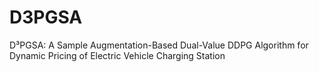 # D3PGSA
D³PGSA: A Sample Augmentation-Based Dual-Value DDPG Algorithm for Dynamic Pricing of Electric Vehicle Charging Station
